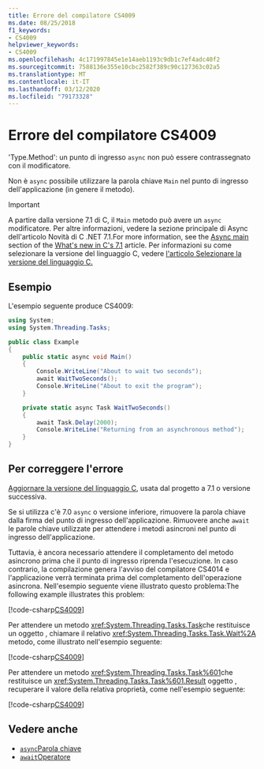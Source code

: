 ```yaml
---
title: Errore del compilatore CS4009
ms.date: 08/25/2018
f1_keywords:
- CS4009
helpviewer_keywords:
- CS4009
ms.openlocfilehash: 4c171997845e1e14aeb1193c9db1c7ef4adc40f2
ms.sourcegitcommit: 7588136e355e10cbc2582f389c90c127363c02a5
ms.translationtype: MT
ms.contentlocale: it-IT
ms.lasthandoff: 03/12/2020
ms.locfileid: "79173328"
---
```

# <a name="compiler-error-cs4009"></a>Errore del compilatore CS4009

'Type.Method': un punto di ingresso `async` non può essere contrassegnato con il modificatore.

Non è `async` possibile utilizzare la parola chiave `Main` nel punto di ingresso dell'applicazione (in genere il metodo).

> [!IMPORTANT]
> A partire dalla versione 7.1 di C, il `Main` metodo può avere un `async` modificatore. Per altre informazioni, vedere la sezione principale di Async dell'articolo Novità di C .NET 7.1.For more information, see the [Async main](../whats-new/csharp-7-1.md#async-main) section of the [What's new in C's 7.1](../whats-new/csharp-7-1.md) article. Per informazioni su come selezionare la versione del linguaggio C, vedere [l'articolo Selezionare la versione del linguaggio C.](../language-reference/configure-language-version.md)

## <a name="example"></a>Esempio

L'esempio seguente produce CS4009:

```csharp
using System;
using System.Threading.Tasks;

public class Example
{
    public static async void Main()
    {
        Console.WriteLine("About to wait two seconds");
        await WaitTwoSeconds();
        Console.WriteLine("About to exit the program");
    }

    private static async Task WaitTwoSeconds()
    {
        await Task.Delay(2000);
        Console.WriteLine("Returning from an asynchronous method");
    }
}
```

## <a name="to-correct-this-error"></a>Per correggere l'errore

[Aggiornare la versione del linguaggio C,](../language-reference/configure-language-version.md) usata dal progetto a 7.1 o versione successiva.

Se si utilizza c'è 7.0 `async` o versione inferiore, rimuovere la parola chiave dalla firma del punto di ingresso dell'applicazione. Rimuovere anche `await` le parole chiave utilizzate per attendere i metodi asincroni nel punto di ingresso dell'applicazione.

Tuttavia, è ancora necessario attendere il completamento del metodo asincrono prima che il punto di ingresso riprenda l'esecuzione. In caso contrario, la compilazione genera l'avviso del compilatore CS4014 e l'applicazione verrà terminata prima del completamento dell'operazione asincrona. Nell'esempio seguente viene illustrato questo problema:The following example illustrates this problem:

[!code-csharp[CS4009](~/samples/snippets/csharp/misc/cs4009-1.cs)]

Per attendere un metodo <xref:System.Threading.Tasks.Task>che restituisce un oggetto , chiamare il relativo <xref:System.Threading.Tasks.Task.Wait%2A> metodo, come illustrato nell'esempio seguente:

[!code-csharp[CS4009](~/samples/snippets/csharp/misc/cs4009-2.cs)]

Per attendere un metodo <xref:System.Threading.Tasks.Task%601>che restituisce un <xref:System.Threading.Tasks.Task%601.Result> oggetto , recuperare il valore della relativa proprietà, come nell'esempio seguente:

[!code-csharp[CS4009](~/samples/snippets/csharp/misc/cs4009-3.cs)]

## <a name="see-also"></a>Vedere anche

- [`async`Parola chiave](../language-reference/keywords/async.md)
- [`await`Operatore](../language-reference/operators/await.md)

